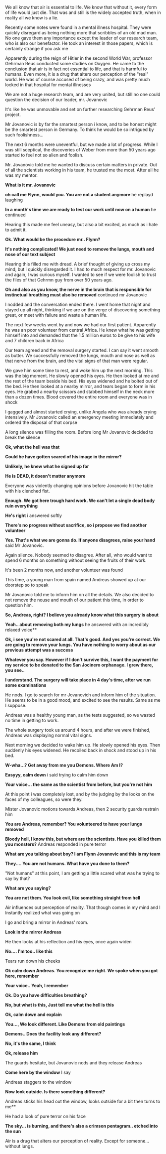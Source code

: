 We all know that air is essential to life. We know that without it, every form of life would just die. That was and still is the widely accepted truth, when in reality all we know is a lie.

Recently some notes were found in a mental illness hospital. They were quickly disregard as being nothing more that scribbles of an old mad man. No one gave them any importance except the leader of our research team, who is also our benefactor. He took an interest in those papers, which is certainly strange if you ask me

Apparently during the reign of Hitler in the second World War, professor Gehrman Reus conducted some studies on Oxygen. He came to the conclusion that air is in fact not essential to life, and that is harmful to humans. Even more, it is a drug that alters our perception of the "real" world. He was of course accused of being crazy, and was pretty much locked in that hospital for mental illnesses

We are not a huge research team, and are very united, but still no one could question the decision of our leader, mr. Jovanovic

It's like he was unmovable and set on further researching Gehrman Reus' project.

Mr Jovanovic is by far the smartest person i know, and to be honest might be the smartest person in Germany. To think he would be so intrigued by such foolishness...


The next 6 months were uneventful, but we made a lot of progress. While I was still sceptical, the discoveries of Weber from more than 50 years ago started to feel not so alien and foolish.

Mr. Jovanovic told me he wanted to discuss certain matters in private. Out of all the scientists working in his team, he trusted me the most. After all he was my mentor.

**What is it mr. Jovanovic**

**oh call me Flynn, would you. You are not a student anymore** he replayd laughing

**In a month's time we are ready to test our work until now on a human** he continued

Hearing this made me feel uneasy, but also a bit excited, as much as i hate to admit it.

**Ok. What would be the procedure mr.. Flynn?**

**It's nothing complicated! We just need to remove the lungs, mouth and nose of our text subject**

Hearing this filled me with dread. A brief thought of giving up cross my mind, but i quickly disregarded it. I had to much respect for mr. Jovanovic and again, I was curious myself. I wanted to see if we were foolish to trust the files of that Gehrmn guy from over 50 years ago.

**Oh and also as you know, the nerve in the brain that is responsible for instinctual breathing must also be removed** continued mr Jovanovic

I nodded and the conversation ended there. I went home that night and stayed up all night, thinking if we are on the verge of discovering something great, or meet with failure and waste a human life.

The next few weeks went by and now we had our first patient. Apparently he was an poor volunteer from central Africa.
He knew what he was getting himself into and demanded that the 1.5 million euros to be give to his wife and 7 children back in Africa 

Our team agreed and the removal surgery started. I can say it went smooth as butter. We successfully removed the lungs, mouth and nose as well as that nerve from the brain, and the vital signs of that man were regular.

We gave him some time to rest, and woke him up the next morning. This was the big moment. He slowly opened his eyes. He then looked at me and the rest of the team beside his bed. His eyes widened and he bolted out of the bed. He then looked at a nearby mirror, and tears began to form in his eyes. He 
grabed a nearby scissors and stabbed himself in the neck more than a dozen times. Blood covered the entire room and everyone was in shock

I gagged and almost started crying, unlike Angela who was already crying intensively. Mr Jovanovic called an emergency meeting immediately and ordered the disposal of that corpse

A long silence was filling the room. Before long Mr Jovanovic decided to break the silence

**Ok, what the hell was that**

**Could he have gotten scared of his image in the mirror?**

**Unlikely, he knew what he signed up for**

**He is DEAD, it doesn't matter anymore**

Everyone was violently changing opinions before Jovanovic hit the table with his clenched fist.

**Enough. We got here trough hard work. We can't let a single dead body ruin everything**

**He's right** i answered softly

**There's no progress without sacrifice, so i propose we find another volunteer**

**Yes. That's what we are gonna do. If anyone disagrees, raise your hand** said Mr Jovanovic.

Again silence. Nobody seemed to disagree. After all, who would want to spend 6 months on something without seeing the fruits of their work.

It's been 2 months now, and another volunteer was found

This time, a young man from spain named Andreas showed up at our doorstep so to speak

Mr Jovanovic told me to inform him on all the details. We also decided to not remove the nouse and mouth of our patient this time, in order to question him.

**So, Andreas, right? I believe you already know what this surgery is about**

**Yeah.. about removing both my lungs** he answered with an incredibly relaxed voice**

**Ok, i see you're not scared at all. That's good. And yes you're correct. We are going to remove your lungs. You have nothing to worry about as our previous attempt was a success**

**Whatever you say. However if I don't survive this, I want the payment for my service to be donated to the San Jocinero orphanage. I grew there, you see..**

**I understand. The surgery will take place in 4 day's time, after we run some examinations**

He nods. I go to search for mr Jovanovich and inform him of the situation. He seems to be in a good mood, and excited to see the results. Same as me I suppose.

Andreas was a healthy young man, as the tests suggested, so we wasted no time in getting to work.



The whole surgery took us around 4 hours, and after we were finished, Andreas was displaying normal vital signs.

Next morning we decided to wake him up.
He slowly opened his eyes. Then suddenly his eyes widened. He recoiled back in shock and stood up in his bed.

**W-wha...? Get away from me you Demons. Where Am I?**

**Easyyy, calm down** i said trying to calm him down

**Your voice... the same as the scientist from before, but you're not him**

At this point i was completely lost, and by the judging by the looks on the faces of my colleagues, so were they.

Mister Jovanovic motions towards Andreas, then 2 security guards restrain him

**You are Andreas, remember? You volunteered to have your lungs removed**

**Bloody hell, I know this, but where are the scientists. Have you killed them you monsters?** Andreas responded in pure terror

**What are you talking about boy? I am Flynn Jovanovic and this is my team**

**They.... You are not humans. What have you done to them?**

"Not humans" at this point, I am getting a little scared what was he trying to say by that?

**What are you saying?**

**You are not them. You look evil, like something straight from hell**

Air influences out perception of reality. That though comes in my mind and I Instantly realized what was going on

I go and bring a mirror in Andreas' room.

**Look in the mirror Andreas**

He then looks at his reflection and his eyes, once again widen

**No.... I'm too.. like this**

Tears run down his cheeks

**Ok calm down Andreas. You recognize me right. We spoke when you got here, remember**

**Your voice.. Yeah, I remember**

**Ok. Do you have difficulties breathing?**

**No, but what is this, Just tell me what the hell is this**

**Ok, calm down and explain**

**You..., We look different. Like Demons from old paintings**

**Demons.. Does the facility look any different?**

**No, it's the same, I think**

**Ok, release him**

The guards hesitate, but Jovanovic nods and they release Andreas

**Come here by the window** I say

Andreas staggers to the window

**Now look outside. Is there something different?**

Andreas sticks his head out the window, looks outside for a bit then turns to me**

He had a look of pure terror on his face

**The sky... is burning, and there's also a crimson pentagram.. etched into the sun**

Air is a drug that alters our perception of reality. Except for someone... without lungs.